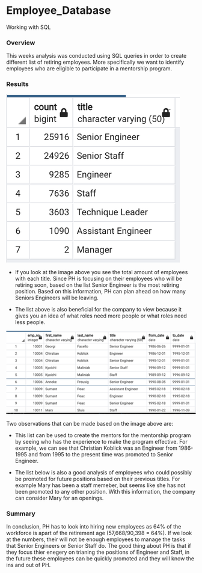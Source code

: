 # Employee_Database
Working with SQL

### Overview

This weeks analysis was conducted using SQL queries in order to create different list of retiring employees. More specifically we want to identify employees who are eligible to participate in a mentorship program.

### Results

![alt text](https://github.com/mquimi/Employee_Database/blob/main/imgs/retiring_titles.png)

- If you look at the image above you see the total amount of employees with each title. Since PH is focusing on their employees who will be retiring soon, based on the list Senior Engineer is the most retiring position. Based on this information, PH can plan ahead on how many Seniors Engineers will be leaving.

- The list above is also beneficial for the company to view because it gives you an idea of what roles need more people or what roles need less people. 

![alt text](https://github.com/mquimi/Employee_Database/blob/main/imgs/retirement_titles.png)

Two observations that can be made based on the image above are:

- This list can be used to create the mentors for the mentorship program by seeing who has the experience to make the program effective. For example, we can see that Christian Koblick was an Engineer from 1986-1995 and from 1995 to the present time was promoted to Senior Engineer. 

- The list below is also a good analysis of employees who could possibly be promoted for future positions based on their previous titles. For example Mary has been a staff memeber, but seems like she has not been promoted to any other position. With this information, the company can consider Mary for an openings.


### Summary

In conclusion, PH has to look into hiring new employees as 64% of the workforce is apart of the retirement age (57,668/90,398 = 64%). If we look at the numbers, their will not be enough employees to manage the tasks that Senior Engineers or Senior Staff do. The good thing about PH is that if they focus thier enegery on trianing the positions of Engineer and Staff, in the future these employees can be quickly promoted and they will know the ins and out of PH.
